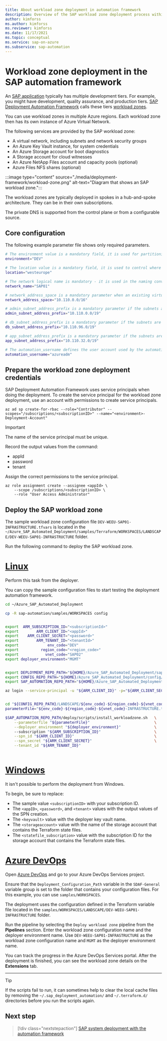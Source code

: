 ```yaml
---
title: About workload zone deployment in automation framework
description: Overview of the SAP workload zone deployment process within SAP Deployment Automation Framework.
author: kimforss
ms.author: kimforss
ms.reviewer: kimforss
ms.date: 11/17/2021
ms.topic: conceptual
ms.service: sap-on-azure
ms.subservice: sap-automation
---
```


# Workload zone deployment in the SAP automation framework

An [SAP application](deployment-framework.md#sap-concepts) typically has multiple development tiers. For example, you might have development, quality assurance, and production tiers. [SAP Deployment Automation Framework](deployment-framework.md) calls these tiers [workload zones](deployment-framework.md#deployment-components).

You can use workload zones in multiple Azure regions. Each workload zone then has its own instance of Azure Virtual Network.

The following services are provided by the SAP workload zone:

- A virtual network, including subnets and network security groups
- An Azure Key Vault instance, for system credentials
- An Azure Storage account for boot diagnostics
- A Storage account for cloud witnesses
- An Azure NetApp Files account and capacity pools (optional)
- Azure Files NFS shares (optional)

:::image type="content" source="./media/deployment-framework/workload-zone.png" alt-text="Diagram that shows an SAP workload zone.":::

The workload zones are typically deployed in spokes in a hub-and-spoke architecture. They can be in their own subscriptions.

The private DNS is supported from the control plane or from a configurable source.

## Core configuration

The following example parameter file shows only required parameters.

```bash
# The environment value is a mandatory field, it is used for partitioning the environments, for example (PROD and NP)
environment="DEV"

# The location value is a mandatory field, it is used to control where the resources are deployed
location="westeurope"

# The network logical name is mandatory - it is used in the naming convention and should map to the workload virtual network logical name
network_name="SAP01"

# network_address_space is a mandatory parameter when an existing virtual network is not used
network_address_space="10.110.0.0/16"

# admin_subnet_address_prefix is a mandatory parameter if the subnets are not defined in the workload or if existing subnets are not used
admin_subnet_address_prefix="10.110.0.0/19"

# db_subnet_address_prefix is a mandatory parameter if the subnets are not defined in the workload or if existing subnets are not used
db_subnet_address_prefix="10.110.96.0/19"

# app_subnet_address_prefix is a mandatory parameter if the subnets are not defined in the workload or if existing subnets are not used
app_subnet_address_prefix="10.110.32.0/19"

# The automation_username defines the user account used by the automation
automation_username="azureadm"

```

## Prepare the workload zone deployment credentials

SAP Deployment Automation Framework uses service principals when doing the deployment. To create the service principal for the workload zone deployment, use an account with permissions to create service principals.

```azurecli-interactive
az ad sp create-for-rbac --role="Contributor" --scopes="/subscriptions/<subscriptionID>" --name="<environment>-Deployment-Account"

```

> [!IMPORTANT]
> The name of the service principal must be unique.
>
> Record the output values from the command:
   > - appId
   > - password
   > - tenant

Assign the correct permissions to the service principal.

```azurecli
az role assignment create --assignee <appId> \
    --scope /subscriptions/<subscriptionID> \
    --role "User Access Administrator"
```

## Deploy the SAP workload zone

The sample workload zone configuration file `DEV-WEEU-SAP01-INFRASTRUCTURE.tfvars` is located in the `~/Azure_SAP_Automated_Deployment/samples/Terraform/WORKSPACES/LANDSCAPE/DEV-WEEU-SAP01-INFRASTRUCTURE` folder.

Run the following command to deploy the SAP workload zone.

# [Linux](#tab/linux)

Perform this task from the deployer.

You can copy the sample configuration files to start testing the deployment automation framework.

```bash
cd ~/Azure_SAP_Automated_Deployment

cp -R sap-automation/samples/WORKSPACES config

```


```bash

export  ARM_SUBSCRIPTION_ID="<subscriptionId>"
export        ARM_CLIENT_ID="<appId>"
export    ARM_CLIENT_SECRET="<password>"
export        ARM_TENANT_ID="<tenantId>"
export             env_code="DEV"
export          region_code="<region_code>"
export            vnet_code="SAP02"
export deployer_environment="MGMT"


export DEPLOYMENT_REPO_PATH="${HOME}/Azure_SAP_Automated_Deployment/sap-automation"
export CONFIG_REPO_PATH="${HOME}/Azure_SAP_Automated_Deployment/config/WORKSPACES"
export SAP_AUTOMATION_REPO_PATH="${HOME}/Azure_SAP_Automated_Deployment/sap-automation"

az login --service-principal -u "${ARM_CLIENT_ID}" -p="${ARM_CLIENT_SECRET}" --tenant "${ARM_TENANT_ID}"


cd "${CONFIG_REPO_PATH}/LANDSCAPE/${env_code}-${region_code}-${vnet_code}-INFRASTRUCTURE"
parameterFile="${env_code}-${region_code}-${vnet_code}-INFRASTRUCTURE.tfvars"

$SAP_AUTOMATION_REPO_PATH/deploy/scripts/install_workloadzone.sh   \
    --parameterfile "${parameterFile}"                             \
    --deployer_environment "${deployer_environment}"               \ 
    --subscription "${ARM_SUBSCRIPTION_ID}"                        \
    --spn_id "${ARM_CLIENT_ID}"                                    \
    --spn_secret "${ARM_CLIENT_SECRET}"                            \
    --tenant_id "${ARM_TENANT_ID}"
    
```

# [Windows](#tab/windows)

It isn't possible to perform the deployment from Windows.

To begin, be sure to replace:

- The sample value `<subscriptionID>` with your subscription ID.
- The `<appID>`, `<password>`, and `<tenant>` values with the output values of the SPN creation.
- The `<keyvault>` value with the deployer key vault name.
- The `<storageaccount>` value with the name of the storage account that contains the Terraform state files.
- The `<statefile_subscription>` value with the subscription ID for the storage account that contains the Terraform state files.

# [Azure DevOps](#tab/devops)

Open [Azure DevOps](https://dev.azure.com) and go to your Azure DevOps Services project.

Ensure that the `Deployment_Configuration_Path` variable in the `SDAF-General` variable group is set to the folder that contains your configuration files. For this example, you can use `samples/WORKSPACES`.

The deployment uses the configuration defined in the Terraform variable file located in the `samples/WORKSPACES/LANDSCAPE/DEV-WEEU-SAP01-INFRASTRUCTURE` folder.

Run the pipeline by selecting the `Deploy workload zone` pipeline from the **Pipelines** section. Enter the workload zone configuration name and the deployer environment name. Use `DEV-WEEU-SAP01-INFRASTRUCTURE` as the workload zone configuration name and `MGMT` as the deployer environment name.

You can track the progress in the Azure DevOps Services portal. After the deployment is finished, you can see the workload zone details on the **Extensions** tab.

---

> [!TIP]
> If the scripts fail to run, it can sometimes help to clear the local cache files by removing the `~/.sap_deployment_automation/` and `~/.terraform.d/` directories before you run the scripts again.

## Next step

> [!div class="nextstepaction"]
> [SAP system deployment with the automation framework](configure-system.md)
